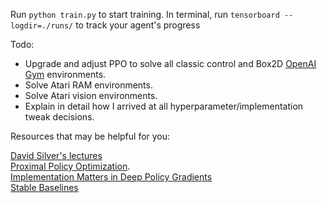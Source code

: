 Run `python train.py` to start training. In terminal, run `tensorboard --logdir=./runs/` to track your agent's progress

Todo:  
* Upgrade and adjust PPO to solve all classic control and Box2D [OpenAI Gym](https://gym.openai.com) environments.  
* Solve Atari RAM environments.  
* Solve Atari vision environments.  
* Explain in detail how I arrived at all hyperparameter/implementation tweak decisions.  


Resources that may be helpful for you:

[David Silver's lectures](https://www.davidsilver.uk/teaching/)  
[Proximal Policy Optimization](https://arxiv.org/pdf/1707.06347.pdf).  
[Implementation Matters in Deep Policy Gradients](https://openreview.net/pdf?id=r1etN1rtPB)  
[Stable Baselines](https://github.com/hill-a/stable-baselines)
